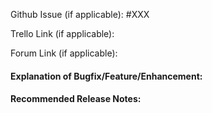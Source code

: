 Github Issue (if applicable): #XXX

Trello Link (if applicable):

Forum Link (if applicable):

#### Explanation of Bugfix/Feature/Enhancement:



#### Recommended Release Notes:
